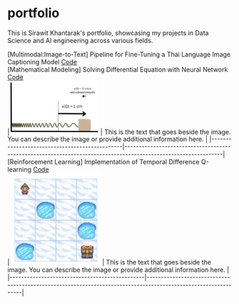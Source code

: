 # portfolio

This is Sirawit Khantarak's portfolio, showcasing my projects in Data Science and AI engineering across various fields.

[Multimodal:Image-to-Text] Pipeline for Fine-Tuning a Thai Language Image Captioning Model [Code](https://github.com/lesinthome/portfolio/blob/main/showcase_blip2_imgcapt4th.ipynb)<br>
[Mathematical Modeling] Solving Differential Equation with Neural Network [Code](https://github.com/lesinthome/portfolio/blob/main/lagaris_method_pytorch.ipynb)<br>
|<img src="https://github.com/lesinthome/portfolio/blob/main/images/mass_spring.png" alt="Mass-Spring System" width="200" /> | This is the text that goes beside the image. You can describe the image or provide additional information here. |
|-----------------------------------------------|----------------------------------------------------------------------------------------------------------------|
[Reinforcement Learning] Implementation of Temporal Difference Q-learning [Code](https://github.com/lesinthome/portfolio/blob/main/frozen_lake_offpolicy_td_qlearning.ipynb)<br>
| <img src="https://github.com/lesinthome/portfolio/blob/main/frozen_lake.png" alt="Frozen Lake" width="200"/> | This is the text that goes beside the image. You can describe the image or provide additional information here. |
|-----------------------------------------------|----------------------------------------------------------------------------------------------------------------|
